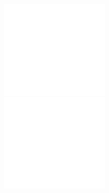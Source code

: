 <p align="center">
  <img width="320" height="290" src="https://github.com/Metasins/Stats/blob/master/generated/overview.svg">
  <img width ="320" height="290" src="https://github.com/Metasins/Stats/blob/master/generated/languages.svg">
</p>
